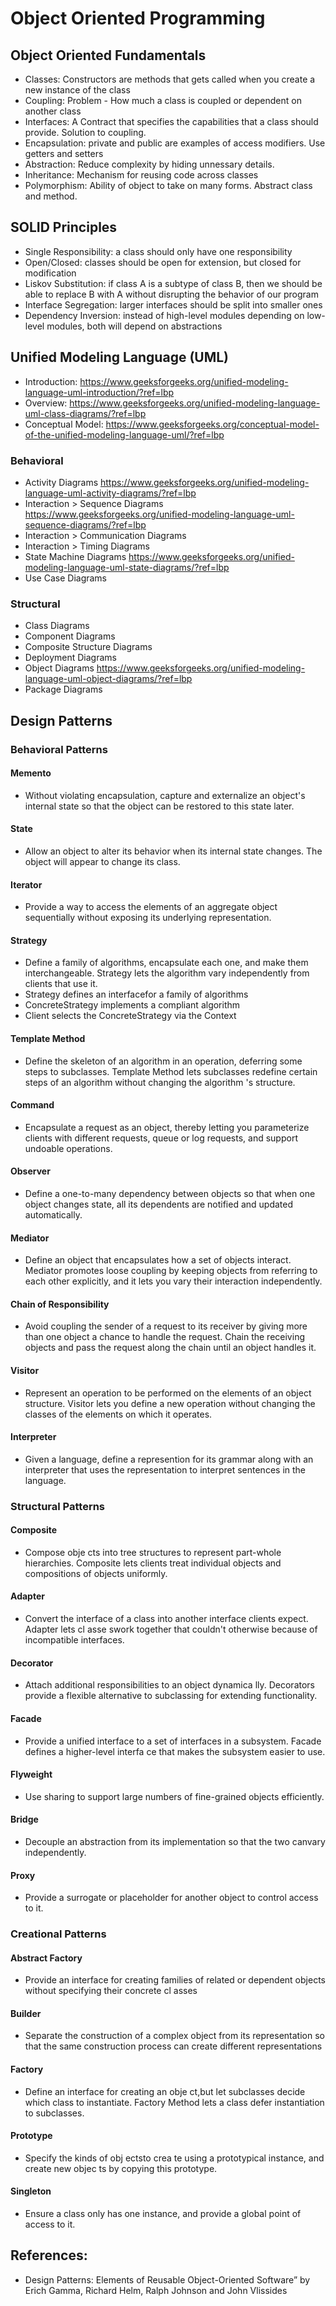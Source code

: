 # Object Oriented Programming

## Object Oriented Fundamentals
- Classes: Constructors are methods that gets called when you create a new instance of the class
- Coupling: Problem - How much a class is coupled or dependent on another class
- Interfaces: A Contract that specifies the capabilities that a class should provide. Solution to coupling.
- Encapsulation: private and public are examples of access modifiers. Use getters and setters
- Abstraction: Reduce complexity by hiding unnessary details.
- Inheritance: Mechanism for reusing code across classes
- Polymorphism: Ability of object to take on many forms. Abstract class and method.

## SOLID Principles
- Single Responsibility: a class should only have one responsibility
- Open/Closed: classes should be open for extension, but closed for modification
- Liskov Substitution: if class A is a subtype of class B, then we should be able to replace B with A without disrupting the behavior of our program
- Interface Segregation: larger interfaces should be split into smaller ones
- Dependency Inversion: instead of high-level modules depending on low-level modules, both will depend on abstractions

## Unified Modeling Language (UML)
- Introduction: https://www.geeksforgeeks.org/unified-modeling-language-uml-introduction/?ref=lbp
- Overview: https://www.geeksforgeeks.org/unified-modeling-language-uml-class-diagrams/?ref=lbp
- Conceptual Model: https://www.geeksforgeeks.org/conceptual-model-of-the-unified-modeling-language-uml/?ref=lbp

### Behavioral
- Activity Diagrams https://www.geeksforgeeks.org/unified-modeling-language-uml-activity-diagrams/?ref=lbp
- Interaction > Sequence Diagrams https://www.geeksforgeeks.org/unified-modeling-language-uml-sequence-diagrams/?ref=lbp
- Interaction > Communication Diagrams
- Interaction > Timing Diagrams
- State Machine Diagrams https://www.geeksforgeeks.org/unified-modeling-language-uml-state-diagrams/?ref=lbp
- Use Case Diagrams

### Structural
- Class Diagrams
- Component Diagrams
- Composite Structure Diagrams
- Deployment Diagrams
- Object Diagrams https://www.geeksforgeeks.org/unified-modeling-language-uml-object-diagrams/?ref=lbp
- Package Diagrams

## Design Patterns
### Behavioral Patterns
#### Memento
- Without violating encapsulation, capture and externalize an object's internal state so that the object can be restored to this state later.
#### State
- Allow an object to alter its behavior when its internal state changes. The object will appear to change its class.
#### Iterator
- Provide a way to access the elements of an aggregate object sequentially without exposing its underlying representation.
#### Strategy
- Define a family of algorithms, encapsulate each one, and make them interchangeable. Strategy lets the algorithm vary independently from clients that use it.
- Strategy defines an interfacefor a family of algorithms
- ConcreteStrategy implements a compliant algorithm
- Client selects the ConcreteStrategy via the Context
#### Template Method
- Define the skeleton of an algorithm in an operation, deferring some steps to subclasses. Template Method lets subclasses redefine certain steps of an algorithm without changing the algorithm 's structure.
#### Command
- Encapsulate a request as an object, thereby letting you parameterize clients with different requests, queue or log requests, and support undoable operations.
#### Observer
- Define a one-to-many dependency between objects so that when one object changes state, all its dependents are notified and updated automatically.
#### Mediator
- Define an object that encapsulates how a set of objects interact. Mediator promotes loose coupling by keeping objects from referring to each other explicitly, and it lets you vary their interaction independently.
#### Chain of Responsibility
- Avoid coupling the sender of a request to its receiver by giving more than one object a chance to handle the request. Chain the receiving objects and pass the request along the chain until an object handles it.
#### Visitor
- Represent an operation to be performed on the elements of an object structure. Visitor lets you define a new operation without changing the classes of the elements on which it operates.
#### Interpreter
- Given a language, define a represention for its grammar along with an interpreter that uses the representation to interpret sentences in the language.

### Structural Patterns
#### Composite
- Compose obje cts into tree structures to represent part-whole hierarchies. Composite lets clients treat individual objects and compositions of objects uniformly.
#### Adapter
- Convert the interface of a class into another interface clients expect. Adapter lets cl asse swork together that couldn't otherwise because of incompatible interfaces.
#### Decorator
- Attach additional responsibilities to an object dynamica lly. Decorators provide a flexible alternative to subclassing for extending functionality.
#### Facade
- Provide a unified interface to a set of interfaces in a subsystem. Facade defines a higher-level interfa ce that makes the subsystem easier to use.
#### Flyweight
- Use sharing to support large numbers of fine-grained objects efficiently.
#### Bridge
- Decouple an abstraction from its implementation so that the two canvary independently.
#### Proxy
- Provide a surrogate or placeholder for another object to control access to it.

### Creational Patterns
#### Abstract Factory
- Provide an interface for creating families of related or dependent objects without specifying their concrete cl asses
#### Builder
- Separate the construction of a complex object from its representation so that the same construction process can create different representations
#### Factory
- Define an interface for creating an obje ct,but let subclasses decide which class to instantiate. Factory Method lets a class defer instantiation to subclasses.
#### Prototype
- Specify the kinds of obj ectsto crea te using a prototypical instance, and create new objec ts by copying this prototype.
#### Singleton
- Ensure a class only has one instance, and provide a global point of access to it.

## References:
- Design Patterns: Elements of Reusable Object-Oriented Software” by Erich Gamma, Richard Helm, Ralph Johnson and John Vlissides
